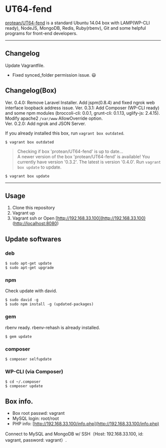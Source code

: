 # UT64-fend

[protean/UT64-fend](https://vagrantcloud.com/protean/boxes/UT64-fend) is a standard Ubuntu 14.04 box with LAMP(WP-CLI ready), NodeJS, MongoDB, Redis, Ruby(rbenv), Git and some helpful programs for front-end developers.

---

## Changelog

Update Vagrantfile.

* Fixed synced_folder permission issue. :smiley:

## Changelog(Box)

Ver. 0.4.0: Remove Laravel Installer. Add jspm(0.8.4) and fixed ngrok web interface loopback address issue.
Ver. 0.3.1: Add Composer (WP-CLI ready) and some npm modules (broccoli-cli: 0.0.1, grunt-cli: 0.1.13, uglify-js: 2.4.15). Modify apache2 `/var/www` AllowOverride option.  
Ver. 0.2.0: Add ngrok and JSON Server.

If you already installed this box, run `vagrant box outdated`.

```
$ vagrant box outdated
```

> Checking if box 'protean/UT64-fend' is up to date...  
> A newer version of the box 'protean/UT64-fend' is available! You currently have version '0.3.2'. The latest is version '0.4.0'. Run `vagrant box update` to update.

```
$ vagrant box update
```

---

## Usage

1. Clone this repository
2. Vagrant up
3. Vagrant ssh or Open [http://192.168.33.100](http://192.168.33.100) ([http://localhost:8080](http://localhost:8080))


## Update softwares

### deb

```
$ sudo apt-get update
$ sudo apt-get upgrade
```

### npm

Check update with david.

```
$ sudo david -g
$ sudo npm install -g (updated-packages)
```

### gem

rbenv ready. rbenv-rehash is already installed.

```
$ gem update
```

### composer

```
$ composer selfupdate
```

### WP-CLI (via Composer)

```
$ cd ~/.composer
$ composer update
```

## Box info.

* Box root passwd: vagrant
* MySQL login: root/root
* PHP info: [http://192.168.33.100/info.php](http://192.168.33.100/info.php)

Connect to MySQL and MongoDB w/ SSH（Host: 192.168.33.100, id: vagrant, password: vagrant）.
